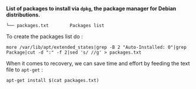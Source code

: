 **List of packages to install via `dpkg`, the package manager for Debian distributions.**

    └── packages.txt        Packages list

To create the packages list do :

    more /var/lib/apt/extended_states|grep -B 2 "Auto-Installed: 0"|grep Package|cut -d ":" -f 2|sed 's/ //g' > packages.txt

When it comes to recovery, we can save time and effort by feeding the text file to `apt-get` :

    apt-get install $(cat packages.txt)

